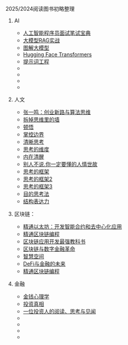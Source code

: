 2025/2024阅读图书初略整理

1. AI
   * [人工智能程序员面试笔试宝典](https://book.douban.com/subject/34933344/)
   * [大模型RAG实战](https://book.douban.com/subject/37104428/)
   * [图解大模型](https://book.douban.com/subject/37339504/)
   * [Hugging Face Transformers](https://huggingface.co/docs/transformers/main/zh/index)
   * [提示词工程](https://www.promptingguide.ai/zh)
   * []()
   * []()
   * []()
   * []()
  
     
2. 人文
   * [张一鸣：创业新路与算法思维](https://book.douban.com/subject/36452668/)
   * [拆掉思维里的墙](https://book.douban.com/subject/35627156/)
   * [顿悟](https://book.douban.com/subject/30599288/)
   * [掌控边界](https://book.douban.com/subject/36948750/)
   * [清晰思考](https://book.douban.com/subject/36953839/)
   * [思考的维度](https://book.douban.com/subject/36359726/)
   * [内在清醒](https://book.douban.com/subject/35425473/)
   * [别人不说.你一定要懂的人情世故](https://book.douban.com/subject/11576826/)
   * [思考的框架](https://book.douban.com/subject/36204288/)
   * [思考的框架2](https://book.douban.com/subject/37008009/)
   * [思考的框架3](https://book.douban.com/subject/37083443/)
   * [目的思考法](https://book.douban.com/subject/36520170/)
   * [结构表达力](https://book.douban.com/subject/36329642/)

4. 区块链：
   * [精通以太坊：开发智能合约和去中心化应用](https://book.douban.com/subject/33424766/)
   * [精通区块链编程](https://book.douban.com/subject/33476106/)
   * [区块链应用开发最强教科书](https://book.douban.com/subject/35219470/)
   * [区块链与数字金融革命](https://book.douban.com/subject/35150015/)
   * [智慧空间](https://book.douban.com/subject/35107312/)
   * [DeFi与金融的未来](https://book.douban.com/subject/36281009/)
   * [精通区块链编程](https://book.douban.com/subject/33476106/)

5. 金融
   * [金钱心理学](https://book.douban.com/subject/36415996/)
   * [投资真相](https://book.douban.com/subject/36808157/)
   * [一位投资人的阅读、思考与见闻](https://book.douban.com/subject/36637602/)
   * []()
   * []()
   * []()
   * 
